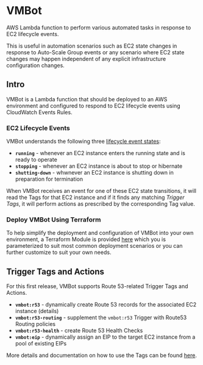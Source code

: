 # VMBot

AWS Lambda function to perform various automated tasks in response to EC2 lifecycle events.

This is useful in automation scenarios such as EC2 state changes in response to Auto-Scale
Group events or any scenario where EC2 state changes may happen independent of any explicit
infrastructure configuration changes.

## Intro

VMBot is a Lambda function that should be deployed to an AWS environment and configured to
respond to EC2 lifecycle events using CloudWatch Events Rules.

### EC2 Lifecycle Events

VMBot understands the following three
[lifecycle event states](https://docs.aws.amazon.com/AWSEC2/latest/UserGuide/ec2-instance-lifecycle.html):

* **`running`** - whenever an EC2 instance enters the running state and is ready to operate
* **`stopping`** - whenever an EC2 instance is about to stop or hibernate
* **`shutting-down`** - whwnever an EC2 instance is shutting down in preparation for termination

When VMBot receives an event for one of these EC2 state transitions, it will read the Tags
for that EC2 instance and if it finds any matching _Trigger Tags_, it will perform actions
as prescribed by the corresponding Tag value.

### Deploy VMBot Using Terraform

To help simplify the deployment and configuration of VMBot into your own environment,
a Terraform Module is provided [here](deploy/tf/vmbot) which you is parameterized to
suit most common deployment scenarios or you can further customize to suit your own needs.

## Trigger Tags and Actions

For this first release, VMBot supports Route 53-related Trigger Tags and Actions.

* **`vmbot:r53`** - dynamically create Route 53 records for the associated EC2
  instance (details)
* **`vmbot:r53-routing`** - supplement the `vmbot:r53` Trigger with Route53 Routing policies
* **`vmbot:r53-health`** - create Route 53 Health Checks
* **`vmbot:eip`** - dynamically assign an EIP to the target EC2 instance from a pool of existing EIPs

More details and documentation on how to use the Tags can be found [here](src/Zyborg.VMBot/README.md).
